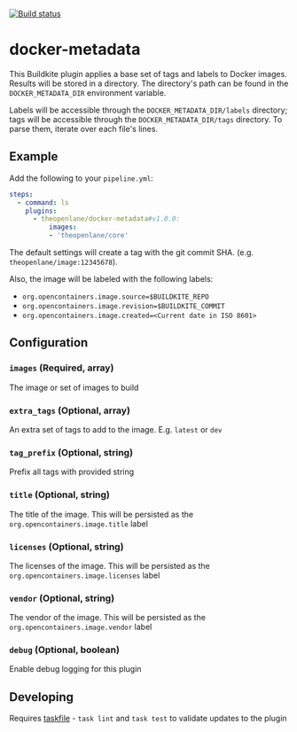 [![Build status](https://badge.buildkite.com/747eb6ae621a0ba88198b50512454c6a2b8a71f726235b34ab.svg)](https://buildkite.com/theopenlane/docker-metadata-buildkite-plugin)

# docker-metadata

This Buildkite plugin applies a base set of tags and labels to Docker images. Results will be stored in a directory. The directory's path can be found in the `DOCKER_METADATA_DIR` environment variable.

Labels will be accessible through the `DOCKER_METADATA_DIR/labels` directory; tags will be accessible through the `DOCKER_METADATA_DIR/tags` directory. To parse them, iterate over each file's lines.

## Example

Add the following to your `pipeline.yml`:

```yml
steps:
  - command: ls
    plugins:
      - theopenlane/docker-metadata#v1.0.0:
          images:
          - 'theopenlane/core'
```

The default settings will create a tag with the git commit SHA. (e.g. `theopenlane/image:12345678`).

Also, the image will be labeled with the following labels:

- `org.opencontainers.image.source=$BUILDKITE_REPO`
- `org.opencontainers.image.revision=$BUILDKITE_COMMIT`
- `org.opencontainers.image.created=<Current date in ISO 8601>`

## Configuration

### `images` (Required, array)

The image or set of images to build

### `extra_tags` (Optional, array)

An extra set of tags to add to the image. E.g. `latest` or `dev`

### `tag_prefix` (Optional, string)

Prefix all tags with provided string

### `title` (Optional, string)

The title of the image. This will be persisted as the `org.opencontainers.image.title` label

### `licenses` (Optional, string)

The licenses of the image. This will be persisted as the `org.opencontainers.image.licenses` label

### `vendor` (Optional, string)

The vendor of the image. This will be persisted as the `org.opencontainers.image.vendor` label

### `debug` (Optional, boolean)

Enable debug logging for this plugin

## Developing

Requires [taskfile](https://taskfile.dev/installation/) - `task lint` and `task test` to validate updates to the plugin
